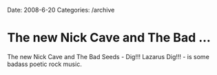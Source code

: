 Date: 2008-6-20
Categories: /archive

# The new Nick Cave and The Bad ...

The new Nick Cave and The Bad Seeds - Dig!!! Lazarus Dig!!! - is some badass poetic rock music.
